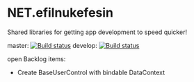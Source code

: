 # NET.efilnukefesin
Shared libraries for getting app development to speed quicker!

master: [![Build status](https://ci.appveyor.com/api/projects/status/m634d4wcebyh90ys/branch/master?svg=true)](https://ci.appveyor.com/project/efilnukefesin/permissionserver)
develop: [![Build status](https://ci.appveyor.com/api/projects/status/m634d4wcebyh90ys/branch/develop?svg=true)](https://ci.appveyor.com/project/efilnukefesin/permissionserver)

open Backlog items:
- Create BaseUserControl with bindable DataContext

